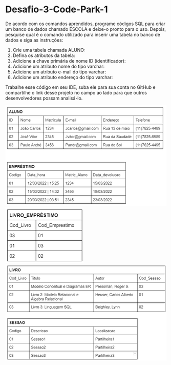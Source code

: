 # Desafio-3-Code-Park-1

De acordo com os comandos aprendidos, programe códigos SQL para criar um banco de dados chamado ESCOLA e deixe-o pronto para o uso. Depois, pesquise qual é o comando utilizado para inserir uma tabela no banco de dados e siga as instruções:

1. Crie uma tabela chamada ALUNO:
2. Defina os atributos da tabela:
3. Adicione a chave primária de nome ID (identificador):
4. Adicione um atributo nome do tipo varchar:
5. Adicione um atributo e-mail do tipo varchar:
6. Adicione um atributo endereço do tipo varchar:

Trabalhe esse código em seu IDE, suba ele para sua conta no GitHub e compartilhe o link desse projeto no campo ao lado para que outros desenvolvedores possam analisá-lo.

![Tabela1](./img/Imagem01_Atividade06_BancoDeDadosI.png)
![Tabela2](./img/Imagem02_Atividade06_BancoDeDadosI.png)
![Tabela3](./img/Imagem03_Atividade06_BancoDeDadosI.png)

